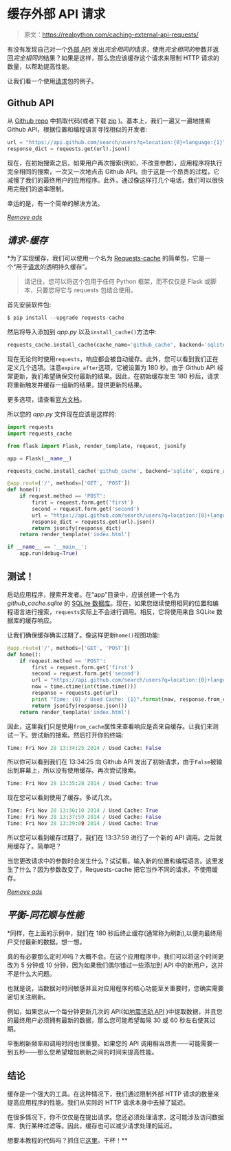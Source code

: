 # 缓存外部 API 请求

> 原文：<https://realpython.com/caching-external-api-requests/>

有没有发现自己对一个[外部 API](https://realpython.com/api-integration-in-python/) 发出*完全相同的*请求，使用*完全相同的*参数并返回*完全相同的*结果？如果是这样，那么您应该缓存这个请求来限制 HTTP 请求的数量，以帮助提高性能。

让我们看一个使用[请求](https://realpython.com/python-requests/)包的例子。

## Github API

从 [Github repo](https://github.com/realpython/flask-single-page-app/tree/part5) 中抓取代码(或者下载 [zip](https://github.com/realpython/flask-single-page-app/releases/tag/part5) )。基本上，我们一遍又一遍地搜索 Github API，根据位置和编程语言寻找相似的开发者:

```py
url = "https://api.github.com/search/users?q=location:{0}+language:{1}".format(first, second)
response_dict = requests.get(url).json()
```

现在，在初始搜索之后，如果用户再次搜索(例如，不改变参数)，应用程序将执行完全相同的搜索，一次又一次地点击 Github API。由于这是一个昂贵的过程，它减慢了我们的最终用户的应用程序。此外，通过像这样打几个电话，我们可以很快用完我们的速率限制。

幸运的是，有一个简单的解决方法。

[*Remove ads*](/account/join/)

## *请求-缓存*

 *为了实现缓存，我们可以使用一个名为 [Requests-cache](http://requests-cache.readthedocs.org/en/latest/index.html) 的简单包，它是一个“用于[请求](http://docs.python-requests.org/en/latest/)的透明持久缓存”。

> 请记住，您可以将这个包用于任何 Python 框架，而不仅仅是 Flask 或脚本，只要您将它与 requests 包结合使用。

首先安装软件包:

```py
$ pip install --upgrade requests-cache
```

然后将导入添加到 *app.py* 以及`install_cache()`方法中:

```py
requests_cache.install_cache(cache_name='github_cache', backend='sqlite', expire_after=180)
```

现在无论何时使用`requests`，响应都会被自动缓存。此外，您可以看到我们正在定义几个选项。注意`expire_after`选项，它被设置为 180 秒。由于 Github API 经常更新，我们希望确保交付最新的结果。因此，在初始缓存发生 180 秒后，请求将重新触发并缓存一组新的结果，提供更新的结果。

更多选项，请查看[官方文档](http://requests-cache.readthedocs.org/en/latest/api.html#requests_cache.core.install_cache)。

所以您的 *app.py* 文件现在应该是这样的:

```py
import requests
import requests_cache

from flask import Flask, render_template, request, jsonify

app = Flask(__name__)

requests_cache.install_cache('github_cache', backend='sqlite', expire_after=180)

@app.route('/', methods=['GET', 'POST'])
def home():
    if request.method == 'POST':
        first = request.form.get('first')
        second = request.form.get('second')
        url = "https://api.github.com/search/users?q=location:{0}+language:{1}".format(first, second)
        response_dict = requests.get(url).json()
        return jsonify(response_dict)
    return render_template('index.html')

if __name__ == '__main__':
    app.run(debug=True)
```

## 测试！

启动应用程序，搜索开发者。在“app”目录中，应该创建一个名为 *github_cache.sqlite* 的 [SQLite 数据库](https://realpython.com/python-sqlite-sqlalchemy/)。现在，如果您继续使用相同的位置和编程语言进行搜索，`requests`实际上不会进行调用。相反，它将使用来自 SQLite 数据库的缓存响应。

让我们确保缓存确实过期了。像这样更新`home()`视图功能:

```py
@app.route('/', methods=['GET', 'POST'])
def home():
    if request.method == 'POST':
        first = request.form.get('first')
        second = request.form.get('second')
        url = "https://api.github.com/search/users?q=location:{0}+language:{1}".format(first, second)
        now = time.ctime(int(time.time()))
        response = requests.get(url)
        print "Time: {0} / Used Cache: {1}".format(now, response.from_cache)
        return jsonify(response.json())
    return render_template('index.html')
```

因此，这里我们只是使用`from_cache`属性来查看响应是否来自缓存。让我们来测试一下。尝试新的搜索。然后打开你的终端:

```py
Time: Fri Nov 28 13:34:25 2014 / Used Cache: False
```

所以你可以看到我们在 13:34:25 向 Github API 发出了初始请求，由于`False`被输出到屏幕上，所以没有使用缓存。再次尝试搜索。

```py
Time: Fri Nov 28 13:35:28 2014 / Used Cache: True
```

现在您可以看到使用了缓存。多试几次。

```py
Time: Fri Nov 28 13:36:10 2014 / Used Cache: True
Time: Fri Nov 28 13:37:59 2014 / Used Cache: False
Time: Fri Nov 28 13:39:09 2014 / Used Cache: True
```

所以您可以看到缓存过期了，我们在 13:37:59 进行了一个新的 API 调用。之后就用缓存了。简单吧？

当您更改请求中的参数时会发生什么？试试看。输入新的位置和编程语言。这里发生了什么？因为参数改变了，Requests-cache 把它当作不同的请求，不使用缓存。

[*Remove ads*](/account/join/)

## *平衡-同花顺与性能*

 *同样，在上面的示例中，我们在 180 秒后终止缓存(通常称为刷新),以便向最终用户交付最新的数据。想一想。

真的有必要那么定时冲吗？大概不会。在这个应用程序中，我们可以将这个时间更改为 5 分钟或 10 分钟，因为如果我们偶尔错过一些添加到 API 中的新用户，这并不是什么大问题。

也就是说，当数据对时间敏感并且对应用程序的核心功能至关重要时，您确实需要密切关注刷新。

例如，如果您从一个每分钟更新几次的 API(如[地震活动 API](http://www.programmableweb.com/api/seismic-data-portal) )中提取数据，并且您的最终用户必须拥有最新的数据，那么您可能希望每隔 30 或 60 秒左右使其过期。

平衡刷新频率和调用时间也很重要。如果您的 API 调用相当昂贵——可能需要一到五秒——那么您希望增加刷新之间的时间来提高性能。

## 结论

缓存是一个强大的工具。在这种情况下，我们通过限制外部 HTTP 请求的数量来提高应用程序的性能。我们从实际的 HTTP 请求本身中去掉了延迟。

在很多情况下，你不仅仅是在提出请求。您还必须处理请求，这可能涉及访问数据库、执行某种过滤等。因此，缓存也可以减少请求处理的延迟。

想要本教程的代码吗？抓住它[这里](https://github.com/realpython/flask-single-page-app/tree/part6)。干杯！**
